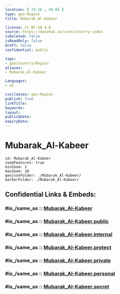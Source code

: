 ```yaml
---
location: [ 29.26 , 48.06 ] 
type: geo-Region
title: Mubarak_Al-Kabeer

license: CC BY-SA 4.0
source: https://datahub.io/core/country-codes
isDeleted: false
isReadOnly: false
draft: false
confidential: public

tags:
- geo/Country/Region
aliases:
- Mubarak_Al-Kabeer

Languages:
- de

cssclasses: geo-Region
publish: true
linkTitle: 
keywords: 
layout: 
publishDate: 
expiryDate: 
---
```


# Mubarak_Al-Kabeer

```leaflet
id: Mubarak_Al-Kabeer
zoomFeatures: true 
minZoom: 2 
maxZoom: 18
geojsonFolder: ./Mubarak_Al-Kabeer/
markerFolder: ./Mubarak_Al-Kabeer/
```


## Confidential Links & Embeds: 

### #is_/same_as :: [Mubarak_Al-Kabeer](/_Standards/Earth/Continent/Asia/Asia~West/Kuwait/Governorates~Kuweit/Mubarak_Al-Kabeer.md) 

### #is_/same_as :: [Mubarak_Al-Kabeer.public](/_public/Earth/Continent/Asia/Asia~West/Kuwait/Governorates~Kuweit/Mubarak_Al-Kabeer.public.md) 

### #is_/same_as :: [Mubarak_Al-Kabeer.internal](/_internal/Earth/Continent/Asia/Asia~West/Kuwait/Governorates~Kuweit/Mubarak_Al-Kabeer.internal.md) 

### #is_/same_as :: [Mubarak_Al-Kabeer.protect](/_protect/Earth/Continent/Asia/Asia~West/Kuwait/Governorates~Kuweit/Mubarak_Al-Kabeer.protect.md) 

### #is_/same_as :: [Mubarak_Al-Kabeer.private](/_private/Earth/Continent/Asia/Asia~West/Kuwait/Governorates~Kuweit/Mubarak_Al-Kabeer.private.md) 

### #is_/same_as :: [Mubarak_Al-Kabeer.personal](/_personal/Earth/Continent/Asia/Asia~West/Kuwait/Governorates~Kuweit/Mubarak_Al-Kabeer.personal.md) 

### #is_/same_as :: [Mubarak_Al-Kabeer.secret](/_secret/Earth/Continent/Asia/Asia~West/Kuwait/Governorates~Kuweit/Mubarak_Al-Kabeer.secret.md)

